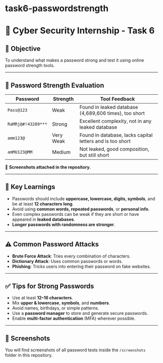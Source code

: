 # task6-passwordstrength
# 🔐 Cyber Security Internship - Task 6

## 🎯 Objective
To understand what makes a password strong and test it using online password strength tools.

---

## 🧪 Password Strength Evaluation

| Password        | Strength        | Tool Feedback                                                                 |
|----------------|------------------|-------------------------------------------------------------------------------|
| `Pass@123`      | Weak             | Found in leaked database (4,689,606 times), too short                        |
| `RaMRj@#!43289***` | Strong       | Excellent complexity, not in any leaked database                             |
| `amm123@`       | Very Weak        | Found in database, lacks capital letters and is too short                    |
| `amMU123@MM`    | Medium           | Not leaked, good composition, but still short                                |

📸 **Screenshots attached in the repository.**

---

## 🧠 Key Learnings

- Passwords should include **uppercase, lowercase, digits, symbols**, and be at least **12 characters long**.
- Avoid using **common words, repeated passwords**, or **personal info**.
- Even complex passwords can be weak if they are short or have appeared in **leaked databases**.
- **Longer passwords with randomness are stronger**.

---

## ⚠️ Common Password Attacks

- **Brute Force Attack**: Tries every combination of characters.
- **Dictionary Attack**: Uses common passwords or words.
- **Phishing**: Tricks users into entering their password on fake websites.

---

## ✅ Tips for Strong Passwords

- Use at least **12–16 characters**.
- Mix **upper & lowercase**, **symbols**, and **numbers**.
- Avoid names, birthdays, or simple patterns.
- Use a **password manager** to store and generate secure passwords.
- Enable **multi-factor authentication** (MFA) wherever possible.

---

## 📂 Screenshots

You will find screenshots of all password tests inside the `/screenshots` folder in this repository.

